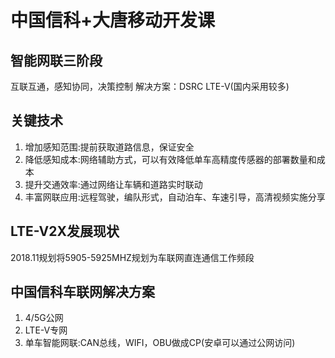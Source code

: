 # 中国信科+大唐移动开发课

## 智能网联三阶段

互联互通，感知协同，决策控制
解决方案：DSRC LTE-V(国内采用较多)

## 关键技术

1. 增加感知范围:提前获取道路信息，保证安全
2. 降低感知成本:网络辅助方式，可以有效降低单车高精度传感器的部署数量和成本
3. 提升交通效率:通过网络让车辆和道路实时联动
4. 丰富网联应用:远程驾驶，编队形式，自动泊车、车速引导，高清视频实施分享

## LTE-V2X发展现状

2018.11规划将5905-5925MHZ规划为车联网直连通信工作频段

## 中国信科车联网解决方案

1. 4/5G公网
2. LTE-V专网
3. 单车智能网联:CAN总线，WIFI，OBU做成CP(安卓可以通过公网访问)